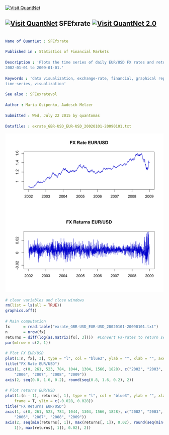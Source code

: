 
[<img src="https://github.com/QuantLet/Styleguide-and-Validation-procedure/blob/master/pictures/banner.png" alt="Visit QuantNet">](http://quantlet.de/index.php?p=info)

## [<img src="https://github.com/QuantLet/Styleguide-and-Validation-procedure/blob/master/pictures/qloqo.png" alt="Visit QuantNet">](http://quantlet.de/) **SFEfxrate** [<img src="https://github.com/QuantLet/Styleguide-and-Validation-procedure/blob/master/pictures/QN2.png" width="60" alt="Visit QuantNet 2.0">](http://quantlet.de/d3/ia)

```yaml

Name of QuantLet : SFEfxrate

Published in : Statistics of Financial Markets

Description : 'Plots the time series of daily EUR/USD FX rates and returns with a window from
2002-01-01 to 2009-01-01.'

Keywords : 'data visualization, exchange-rate, financial, graphical representation, plot, returns,
time-series, visualization'

See also : SFEexratevol

Author : Maria Osipenko, Awdesch Melzer

Submitted : Wed, July 22 2015 by quantomas

Datafiles : exrate_GBR-USD_EUR-USD_20020101-20090101.txt

```

![Picture1](SFEfxrate-1.png)


```r
# clear variables and close windows
rm(list = ls(all = TRUE))
graphics.off()

# Main computation
fx      = read.table("exrate_GBR-USD_EUR-USD_20020101-20090101.txt")
n       = nrow(fx)
returns = diff(log(as.matrix(fx[, 3])))  #Convert FX-rates to return series
par(mfrow = c(2, 1))

# Plot FX EUR/USD
plot(1:n, fx[, 3], type = "l", col = "blue3", ylab = "", xlab = "", axes = F, frame = T)
title("FX Rate EUR/USD")
axis(1, c(0, 261, 523, 784, 1044, 1304, 1566, 1828), c("2002", "2003", "2004", "2005", 
    "2006", "2007", "2008", "2009"))
axis(2, seq(0.8, 1.6, 0.2), round(seq(0.8, 1.6, 0.2), 2))

# Plot returns EUR/USD
plot(1:(n - 1), returns[, 1], type = "l", col = "blue3", ylab = "", xlab = "", axes = F, 
    frame = T, ylim = c(-0.028, 0.028))
title("FX Returns EUR/USD")
axis(1, c(0, 261, 523, 784, 1044, 1304, 1566, 1828), c("2002", "2003", "2004", "2005", 
    "2006", "2007", "2008", "2009"))
axis(2, seq(min(returns[, 1]), max(returns[, 1]), 0.02), round(seq(min(returns[, 
    1]), max(returns[, 1]), 0.02), 2)) 
```
